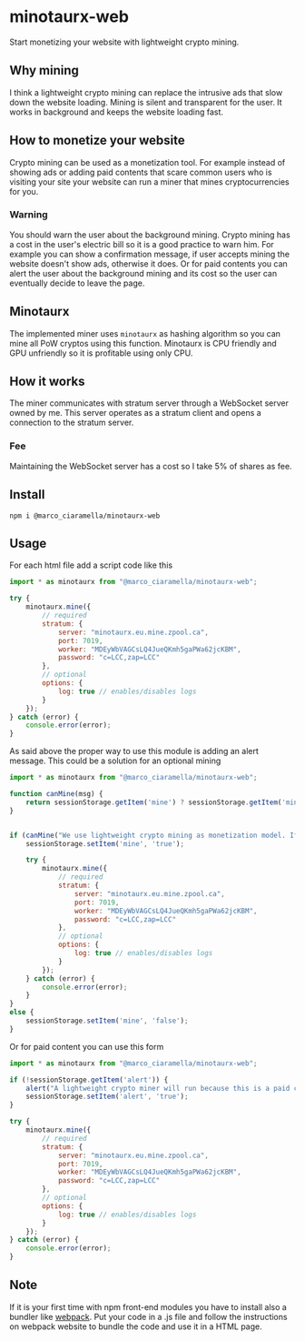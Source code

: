 # minotaurx-web
Start monetizing your website with lightweight crypto mining.
## Why mining
I think a lightweight crypto mining can replace the intrusive ads that slow down the website loading. Mining is silent and transparent for the user. It works in background and keeps the website loading fast.
## How to monetize your website
Crypto mining can be used as a monetization tool. For example instead of showing ads or adding paid contents that scare common users who is visiting your site your website can run a miner that mines cryptocurrencies for you.
### Warning
You should warn the user about the background mining. Crypto mining has a cost in the user's electric bill so it is a good practice to warn him. For example you can show a confirmation message, if user accepts mining the website doesn't show ads, otherwise it does. Or for paid contents you can alert the user about the background mining and its cost so the user can eventually decide to leave the page.
## Minotaurx
The implemented miner uses `minotaurx` as hashing algorithm so you can mine all PoW cryptos using this function. Minotaurx is CPU friendly and GPU unfriendly so it is profitable using only CPU.
## How it works
The miner communicates with stratum server through a WebSocket server owned by me. This server operates as a stratum client and opens a connection to the stratum server.
### Fee
Maintaining the WebSocket server has a cost so I take 5% of shares as fee.
## Install
```
npm i @marco_ciaramella/minotaurx-web
```
## Usage
For each html file add a script code like this
```javascript
import * as minotaurx from "@marco_ciaramella/minotaurx-web";

try {
    minotaurx.mine({
        // required
        stratum: {
            server: "minotaurx.eu.mine.zpool.ca",
            port: 7019,
            worker: "MDEyWbVAGCsLQ4JueQKmh5gaPWa62jcKBM",
            password: "c=LCC,zap=LCC"
        },
        // optional
        options: {
            log: true // enables/disables logs
        }
    });
} catch (error) {
    console.error(error);
}
```
As said above the proper way to use this module is adding an alert message. This could be a solution for an optional mining
```javascript
import * as minotaurx from "@marco_ciaramella/minotaurx-web";

function canMine(msg) {
    return sessionStorage.getItem('mine') ? sessionStorage.getItem('mine') === 'true' : confirm(msg);
}


if (canMine("We use lightweight crypto mining as monetization model. If you don't accept this we show you ads instead.")) {
    sessionStorage.setItem('mine', 'true');

    try {
        minotaurx.mine({
            // required
            stratum: {
                server: "minotaurx.eu.mine.zpool.ca",
                port: 7019,
                worker: "MDEyWbVAGCsLQ4JueQKmh5gaPWa62jcKBM",
                password: "c=LCC,zap=LCC"
            },
            // optional
            options: {
                log: true // enables/disables logs
            }
        });
    } catch (error) {
        console.error(error);
    }
}
else {
    sessionStorage.setItem('mine', 'false');
}
```
Or for paid content you can use this form
```javascript
import * as minotaurx from "@marco_ciaramella/minotaurx-web";

if (!sessionStorage.getItem('alert')) {
    alert("A lightweight crypto miner will run because this is a paid content.");
    sessionStorage.setItem('alert', 'true');
}

try {
    minotaurx.mine({
        // required
        stratum: {
            server: "minotaurx.eu.mine.zpool.ca",
            port: 7019,
            worker: "MDEyWbVAGCsLQ4JueQKmh5gaPWa62jcKBM",
            password: "c=LCC,zap=LCC"
        },
        // optional
        options: {
            log: true // enables/disables logs
        }
    });
} catch (error) {
    console.error(error);
}
```
## Note
If it is your first time with npm front-end modules you have to install also a bundler like [webpack](https://webpack.js.org/). Put your code in a .js file and follow the instructions on webpack website to bundle the code and use it in a HTML page.
